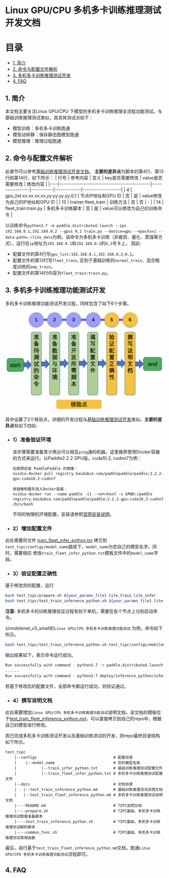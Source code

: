 # Linux GPU/CPU 多机多卡训练推理测试开发文档

# 目录
- [1. 简介](#1)
- [2. 命令与配置文件解析](#2)
- [3. 多机多卡训练推理测试开发](#3)
- [4. FAQ](#4)

<a name="1"></a>

## 1. 简介

本文档主要关注Linux GPU/CPU 下模型的多机多卡训练推理全流程功能测试。与基础训练推理测试类似，其具体测试点如下：

- 模型训练：多机多卡训练跑通
- 模型动转静：保存静态图模型跑通
- 模型推理：推理过程跑通

<a name="2"></a>

## 2. 命令与配置文件解析

此章节可以参考[基础训练推理测试开发文档](../train_infer_python/test_train_infer_python.md#2)。 **主要的差异点**为脚本的第4行、第13行和第14行，如下所示：
| 行号 | 参考内容                                        | 含义              | key是否需要修改 | value是否需要修改 |  修改内容                 |
|----|---------------------------------------------|-----------------|-----------|-------------|-------------------|
| 4  | gpu_list:xx.xx.xx.xx,yy.yy.yy.yy;0,1     | 节点IP地址和GPU ID        | 否         | 是           | value修改为自己的IP地址和GPU ID                |
| 13 | trainer:fleet_train                          | 训练方法            | 否         | 否           | -                 |
| 14 | fleet_train:train.py                         | 多机多卡训练脚本 | 否         | 是           | value可以修改为自己的训练命令 |

以训练命令`python3.7 -m paddle.distributed.launch --ips 192.168.0.1,192.168.0.2 --gpus 0,1 train.py --device=gpu --epochs=1 --data-path=./lite_data`为例，该命令为多机多卡训练（非裁剪、量化、蒸馏等方式），运行在`ip`地址为`192.168.0.1`和`192.168.0.2`的`0,1`号卡上，
因此:
* 配置文件的第4行写`gpu_list:192.168.0.1,192.168.0.2;0,1`。
* 配置文件的第13行写`fleet_train`, 区别于基础训练的`normal_train`、混合精度训练的`amp_train`。
* 配置文件的第14行内容为`fleet_train:train.py`。

<a name="3"></a>

## 3. 多机多卡训练推理功能测试开发

多机多卡训练推理功能测试开发过程，同样包含了如下6个步骤。

<div align="center">
    <img src="../train_infer_python/images/test_linux_train_infer_python_pipeline.png" width="600">
</div>

其中设置了2个核验点，详细的开发过程与[基础训练推理测试开发](../train_infer_python/test_train_infer_python.md#3)类似。**主要的差异点**有如下四处:

* ### 1）准备验证环境

  该步骤需要准备至少两台可以相互`ping`通的机器。这里推荐使用Docker容器的方式来运行。以Paddle2.2.2 GPU版，cuda10.2, cudnn7为例：
  ```
  拉取预安装 PaddlePaddle 的镜像：
  nvidia-docker pull registry.baidubce.com/paddlepaddle/paddle:2.2.2-gpu-cuda10.2-cudnn7

  用镜像构建并进入Docker容器：
  nvidia-docker run --name paddle -it --net=host -v $PWD:/paddle registry.baidubce.com/paddlepaddle/paddle:2.2.2-gpu-cuda10.2-cudnn7 /bin/bash
  ```
  不同的物理机环境配置，安装请参照[官网安装说明](https://www.paddlepaddle.org.cn/install/quick?docurl=/documentation/docs/zh/install/docker/linux-docker.html#old-version-anchor-2-%E5%AE%89%E8%A3%85%E6%AD%A5%E9%AA%A4)。

* ### 2）增加配置文件

此处需要将文件 [train_fleet_infer_python.txt](../../mobilenetv3_prod/Step6/test_tipc/configs/mobilenet_v3_small/train_fleet_infer_python.txt) 拷贝到`test_tipc/configs/model_name`路径下，`model_name`为您自己的模型名字。同时，需要相应
修改`train_fleet_infer_python.txt`模板文件中的`model_name`字段。

* ### 3）验证配置正确性

基于修改完的配置，运行

```bash
bash test_tipc/prepare.sh ${your_params_file} lite_train_lite_infer
bash test_tipc/test_train_inference_python.sh ${your_params_file} lite_train_lite_infer
```
**注意:** 多机多卡的训练推理验证过程有别于单机，需要在各个节点上分别启动命令。

以mobilenet_v3_small的`Linux GPU/CPU 多机多卡训练推理功能测试` 为例，命令如下所示。

```bash
bash test_tipc/test_train_inference_python.sh test_tipc/configs/mobilenet_v3_small/train_fleet_infer_python.txt lite_train_lite_infer
```

输出结果如下，表示命令运行成功。
```bash
Run successfully with command - python3.7 -m paddle.distributed.launch --ips=192.168.0.1,192.168.0.2 --gpus=0,1 train.py --output-dir=./log/mobilenet_v3_small/lite_train_lite_infer/norm_train_gpus_0,1_nodes_2 --epochs=5   --batch-size=4!
......
Run successfully with command - python3.7 deploy/inference_python/infer.py --use-gpu=False --model-dir=./log/mobilenet_v3_small/lite_train_lite_infer/norm_train_gpus_0,1_nodes_2 --batch-size=1   --benchmark=True > ./log/mobilenet_v3_small/lite_train_lite_infer/python_infer_cpu_batchsize_1.log 2>&1 !
```
若基于修改后的配置文件，全部命令都运行成功，则验证通过。

* ### 4）撰写说明文档

此处需要增加`Linux GPU/CPU 多机多卡训练推理功能测试`说明文档，该文档的模板位于[test_train_fleet_inference_python.md](../../mobilenetv3_prod/Step6/test_tipc/docs/test_train_fleet_inference_python.md)，可以直接拷贝到自己的repo中，根据自己的模型进行修改。

若已完成多机多卡训练测试开发以及基础训练测试的开发，则repo最终目录结构如下所示。
```
test_tipc
    |--configs                                  # 配置目录
    |    |--model_name                          # 您的模型名称
    |           |--train_infer_python.txt       # 基础训练推理测试配置文件
    |           |--train_fleet_infer_python.txt # 多机多卡训练推理测试配置文件
    |--docs                                     # 文档目录
    |   |--test_train_inference_python.md       # 基础训练推理测试说明文档
    |   |--test_train_fleet_inference_python.md # 多机多卡训练推理测试说明文档
    |----README.md                              # TIPC说明文档
    |----prepare.sh                             # TIPC基础、多机多卡训练推理测试数据准备脚本
    |----test_train_inference_python.sh         # TIPC基础、多机多卡训练推理测试解析脚本
    |----common_func.sh                         # TIPC基础、多机多卡训练推理测试常用函数
```
最后，自行基于`test_train_fleet_inference_python.md`文档，跑通`Linux GPU/CPU 多机多卡训练推理功能测试`流程即可。

<a name="4"></a>

## 4. FAQ
